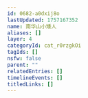 ```yaml
---
id: 0682-a0dxij8o
lastUpdated: 1757167352
name: 南华山小矮人
aliases: []
layer: 4
categoryId: cat_r0rzgkOi
tagIds: []
nsfw: false
parent: ""
relatedEntries: []
timelineEvents: []
titledLinks: []
---
```



